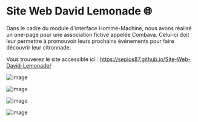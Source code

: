 # Site Web David Lemonade 🌐

Dans le cadre du module d'interface Homme-Machine, nous avons réalisé un one-page pour une association fictive appelée Combava. Celui-ci doit leur permettre à promouvoir leurs prochains événements pour faire découvrir leur citronnade.

Vous trouverez le site accessible ici : https://sepios87.github.io/Site-Web-David-Lemonade/

![image](https://github.com/sepios87/Site-Web-David-Lemonade/blob/master/illustrationsGit/1.PNG)

![image](https://github.com/sepios87/Site-Web-David-Lemonade/blob/master/illustrationsGit/2.PNG)

![image](https://github.com/sepios87/Site-Web-David-Lemonade/blob/master/illustrationsGit/3.PNG)

![image](https://github.com/sepios87/Site-Web-David-Lemonade/blob/master/illustrationsGit/4.PNG)
